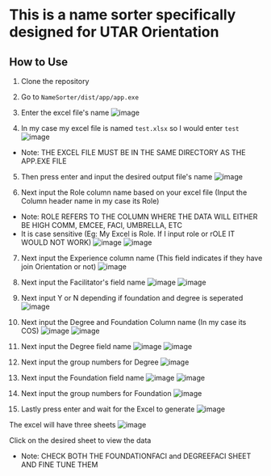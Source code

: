 # This is a name sorter specifically designed for UTAR Orientation

## How to Use
1. Clone the repository
2. Go to `NameSorter/dist/app/app.exe`
3. Enter the excel file's name
![image](https://github.com/user-attachments/assets/fc885bbf-5892-4855-b641-5975c3c2e71b)

4. In my case my excel file is named `test.xlsx` so I would enter `test`
![image](https://github.com/user-attachments/assets/d49bff75-716e-40de-b3e5-0e0992567d00)
* Note: THE EXCEL FILE MUST BE IN THE SAME DIRECTORY AS THE APP.EXE FILE

5. Then press enter and input the desired output file's name
![image](https://github.com/user-attachments/assets/259b2f3a-535d-453f-aa6f-c25636c1d10a)

6. Next input the Role column name based on your excel file (Input the Column header name in my case its Role)
* Note: ROLE REFERS TO THE COLUMN WHERE THE DATA WILL EITHER BE HIGH COMM, EMCEE, FACI, UMBRELLA, ETC
* It is case sensitive (Eg: My Excel is Role. If I input role or rOLE IT WOULD NOT WORK)
![image](https://github.com/user-attachments/assets/38bce60d-a421-4005-8c8b-7f195b33978d)
![image](https://github.com/user-attachments/assets/0bfccdec-7acf-4632-b623-e525f0d48974)

7. Next input the Experience column name (This field indicates if they have join Orientation or not)
![image](https://github.com/user-attachments/assets/a8407b13-1ba7-4913-bc8b-97adcf207152)

8. Next input the Facilitator's field name
![image](https://github.com/user-attachments/assets/385fadc6-97ca-4f73-ba18-30973d633043)
![image](https://github.com/user-attachments/assets/c59705ad-2aa2-446e-8fe9-f6f507a525b0)

9. Next input Y or N depending if foundation and degree is seperated
![image](https://github.com/user-attachments/assets/4d3fdb16-f588-4798-88f7-2ba38de2e6d1)

10. Next input the Degree and Foundation Column name (In my case its COS)
![image](https://github.com/user-attachments/assets/4afc9034-785e-4642-9d29-4f09a69a2b43)
![image](https://github.com/user-attachments/assets/3ab8ba7e-e3c6-4531-8b9e-fb60e231620f)

11. Next input the Degree field name
![image](https://github.com/user-attachments/assets/aa7c2510-e1fc-4d56-ae24-f28afa9172f2)
![image](https://github.com/user-attachments/assets/8a3898ba-052c-40f3-9007-eafc37cd02b6)

12. Next input the group numbers for Degree
![image](https://github.com/user-attachments/assets/4f9eb10a-ebcd-42d1-92f6-e10999342174)

13. Next input the Foundation field name
![image](https://github.com/user-attachments/assets/857b91cc-95fa-434f-9b1a-d240ddf4342a)
![image](https://github.com/user-attachments/assets/19dfaded-03e8-480a-84da-b9c4b20a7398)

14. Next input the group numbers for Foundation
![image](https://github.com/user-attachments/assets/8ea84aba-894b-424d-a73b-8ba5a4136355)

15. Lastly press enter and wait for the Excel to generate
![image](https://github.com/user-attachments/assets/bc0eac56-0741-43f7-91ef-fd204d789f62)

The excel will have three sheets
![image](https://github.com/user-attachments/assets/4d94e5be-1706-48de-a653-4297bf1df73a)

Click on the desired sheet to view the data
* Note: CHECK BOTH THE FOUNDATIONFACI and DEGREEFACI SHEET AND FINE TUNE THEM
